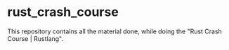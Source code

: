 # rust_crash_course
This repository contains all the material done, while doing the "Rust Crash Course | Rustlang".
